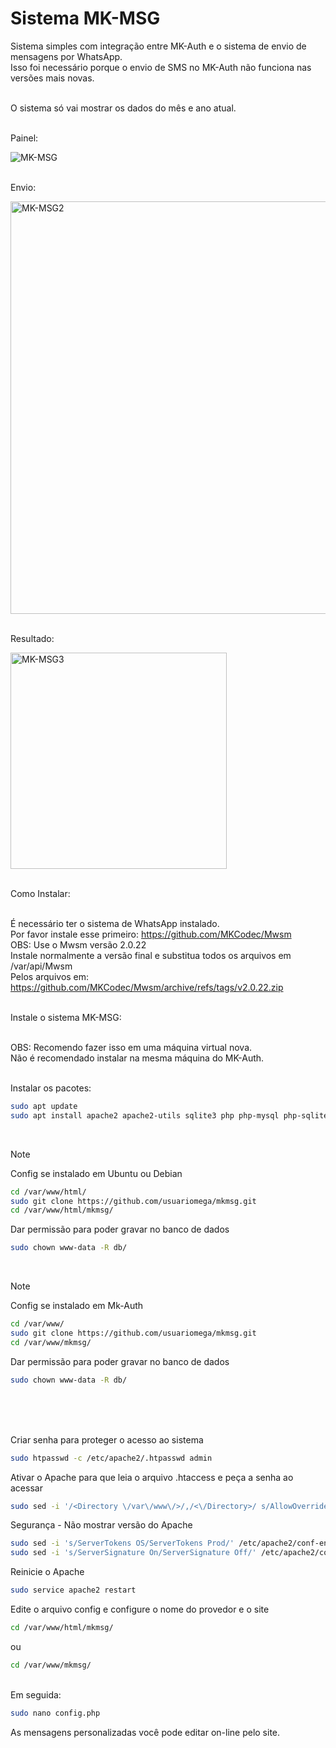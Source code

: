 # Sistema MK-MSG

Sistema simples com integração entre MK-Auth e o sistema de envio de mensagens por WhatsApp.
<br>Isso foi necessário porque o envio de SMS no MK-Auth não funciona nas versões mais novas.

<br>O sistema só vai mostrar os dados do mês e ano atual.

<br>Painel:

![MK-MSG](https://github.com/usuariomega/mkmsg/assets/70543919/f0ea5018-c46d-4ccb-a538-debe50d3cde6)

<br>Envio:

<img width="660" alt="MK-MSG2" src="https://github.com/usuariomega/mkmsg/assets/70543919/09aff231-7819-4d5f-b37d-fe5033244154">

<br>Resultado:

<img width="346" alt="MK-MSG3" src="https://github.com/usuariomega/mkmsg/assets/70543919/e8ea8926-181b-4624-a02f-b7f7062c43ff">


<br>

<br>Como Instalar:
<br>

<br>É necessário ter o sistema de WhatsApp instalado. 
<br>Por favor instale esse primeiro: https://github.com/MKCodec/Mwsm
<br>OBS: Use o Mwsm versão 2.0.22
<br>Instale normalmente a versão final e substitua todos os arquivos em /var/api/Mwsm
<br>Pelos arquivos em: https://github.com/MKCodec/Mwsm/archive/refs/tags/v2.0.22.zip

<br>Instale o sistema MK-MSG:

<br>OBS: Recomendo fazer isso em uma máquina virtual nova. 
<br>Não é recomendado instalar na mesma máquina do MK-Auth.

<br>Instalar os pacotes:
```sh
sudo apt update
sudo apt install apache2 apache2-utils sqlite3 php php-mysql php-sqlite3 php-curl git
```
<br>


> [!NOTE]
>Config se instalado em Ubuntu ou Debian
```sh
cd /var/www/html/
sudo git clone https://github.com/usuariomega/mkmsg.git
cd /var/www/html/mkmsg/
```
Dar permissão para poder gravar no banco de dados
```sh
sudo chown www-data -R db/
```
<br>


> [!NOTE]
> Config se instalado em Mk-Auth
```sh
cd /var/www/
sudo git clone https://github.com/usuariomega/mkmsg.git
cd /var/www/mkmsg/
```
Dar permissão para poder gravar no banco de dados
```sh
sudo chown www-data -R db/
```
<br><br>


<br>Criar senha para proteger o acesso ao sistema
```sh
sudo htpasswd -c /etc/apache2/.htpasswd admin
```

Ativar o Apache para que leia o arquivo .htaccess e peça a senha ao acessar
```sh
sudo sed -i '/<Directory \/var\/www\/>/,/<\/Directory>/ s/AllowOverride None/AllowOverride All/' /etc/apache2/apache2.conf
```

Segurança - Não mostrar versão do Apache
```sh
sudo sed -i 's/ServerTokens OS/ServerTokens Prod/' /etc/apache2/conf-enabled/security.conf
sudo sed -i 's/ServerSignature On/ServerSignature Off/' /etc/apache2/conf-enabled/security.conf
```

Reinicie o Apache
```sh
sudo service apache2 restart
```

Edite o arquivo config e configure o nome do provedor e o site
```sh
cd /var/www/html/mkmsg/
```
ou 
```sh
cd /var/www/mkmsg/
```
<br>Em seguida:
```sh
sudo nano config.php
```


As mensagens personalizadas você pode editar on-line pelo site.

